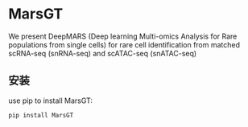 # MarsGT

We present DeepMARS (Deep learning Multi-omics Analysis for Rare populations from single cells) for rare cell identification from matched scRNA-seq (snRNA-seq) and scATAC-seq (snATAC-seq)

## 安装

use pip to install MarsGT:

```bash
pip install MarsGT
